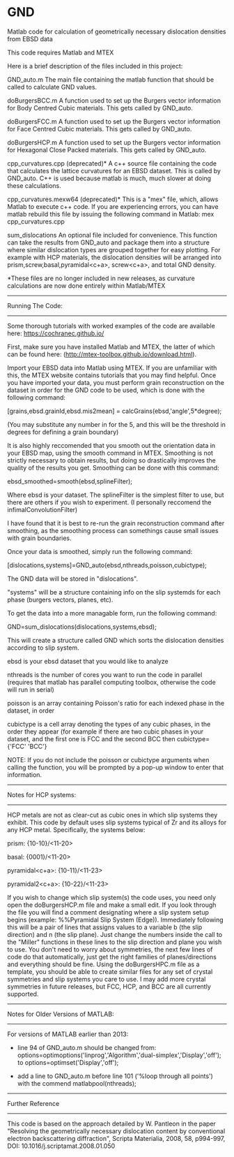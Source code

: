 # GND
Matlab code for calculation of geometrically necessary dislocation densities from EBSD data

This code requires Matlab and MTEX

Here is a brief description of the files included in this project:


GND_auto.m 
	The main file containing the matlab function that should be called to calculate GND values.

doBurgersBCC.m
	A function used to set up the Burgers vector information for Body Centred Cubic materials.
	This gets called by GND_auto.
	
doBurgersFCC.m
	A function used to set up the Burgers vector information for Face Centred Cubic materials.
	This gets called by GND_auto.
	
doBurgersHCP.m
	A function used to set up the Burgers vector information for Hexagonal Close Packed materials.
	This gets called by GND_auto.
	
cpp_curvatures.cpp (deprecated)*
	A c++ source file containing the code that calculates the lattice curvatures for an EBSD dataset.
	This is called by GND_auto.  C++ is used because matlab is much, much slower at doing these calculations.

cpp_curvatures.mexw64 (deprecated)*
	This is a "mex" file, which, allows Matlab to execute c++ code.  If you are experiencing errors, you can
	have matlab rebuild this file by issuing the following command in Matlab: mex cpp_curvatures.cpp
	
sum_dislocations
	An optional file included for convenience.  This function can take the results from GND_auto and package
	them into a structure where similar dislocation types are grouped together for easy plotting.  For example
	with HCP materials, the dislocation densities will be arranged into prism<a>,screw<a>,basal<a>,pyramidal<c+a>,
	screw<c+a>, and total GND density.

*These files are no longer included in new releases, as curvature calculations are now done entirely within Matlab/MTEX

*************************************	
Running The Code:
*************************************
Some thorough tutorials with worked examples of the code are available here: https://cochranec.github.io/



First, make sure you have installed Matlab and MTEX, the latter of which can be found here: (http://mtex-toolbox.github.io/download.html).

Import your EBSD data into Matlab using MTEX.  If you are unfamiliar with this, the MTEX website contains tutorials that you may find
helpful.  Once you have imported your data, you must perform grain reconstruction on the dataset in order for the GND code to be used, which is 
done with the following command:

[grains,ebsd.grainId,ebsd.mis2mean] = calcGrains(ebsd,'angle',5*degree);

(You may substitute any number in for the 5, and this will be the threshold in degrees for defining a grain boundary)

It is also highly reccomended that you smooth out the orientation data in your EBSD map, using the smooth command in MTEX.  Smoothing
is not strictly necessary to obtain results, but doing so drastically improves the quality of the results you get.  Smoothing can be 
done with this command:

ebsd_smoothed=smooth(ebsd,splineFilter);

Where ebsd is your dataset.  The splineFilter is the simplest filter to use, but there are others if you wish to experiment. (I personally reccomend the infimalConvolutionFilter)

I have found that it is best to re-run the grain reconstruction command after smoothing, as the smoothing process can somethings cause small issues with grain boundaries.

Once your data is smoothed, simply run the following command:

[dislocations,systems]=GND_auto(ebsd,nthreads,poisson,cubictype);

The GND data will be stored in "dislocations".

"systems" will be a structure containing info on the slip systemds for each phase (burgers vectors, planes, etc). 

To get the data into a more managable form, run the following command:

GND=sum_dislocations(dislocations,systems,ebsd);

This will create a structure called GND which sorts the dislocation densities according to slip system.

ebsd is your ebsd dataset that you would like to analyze

nthreads is the number of cores you want to run the code in parallel (requires that matlab has parallel computing toolbox, otherwise the code will run in serial)

poisson is an array containing Poisson's ratio for each indexed phase in the dataset, in order

cubictype is a cell array denoting the types of any cubic phases, in the order they appear (for example if there are two cubic phases in your dataset, and the first one is FCC and the second BCC then cubictype={'FCC' 'BCC'}

NOTE: If you do not include the poisson or cubictype arguments when calling the function, you will be prompted by a pop-up window to enter that information.


****************************************
Notes for HCP systems:
****************************************

HCP metals are not as clear-cut as cubic ones in which slip systems they exhibit.  This code by default uses slip systems typical of Zr and its alloys for any HCP metal.  Specifically, the systems below:

prism<a>: {10-10}/<11-20>

basal<a>: {0001}/<11-20>

pyramidal<c+a>: {10-11}/<11-23>

pyramidal2<c+a>: {10-22}/<11-23>

If you wish to change which slip system(s) the code uses, you need only open the doBurgersHCP.m file and make
a small edit.  If you look through the file you will find a comment designating where a slip system setup begins (example: %%Pyramidal Slip System (Edge)).  Immediately following this will be a pair of lines that assigns
values to a variable b (the slip direction) and n (the slip plane).  Just change the numbers inside the call to the "Miller" functions in these lines to the slip direction and plane you wish to use.  You don't need to worry
about symmetries, the next few lines of code do that automatically, just get the right families of planes/directions and everything should be fine.  Using the doBurgersHPC.m file as a template, you should be able to create similar files for any set of crystal symmetries and slip systems you care to use.  I may add more crystal symmetries in future releases, but FCC, HCP, and BCC are all currently supported.

****************************************
Notes for Older Versions of MATLAB:
****************************************
For versions of MATLAB earlier than 2013:
- line 94 of GND_auto.m should be changed from:
options=optimoptions('linprog','Algorithm','dual-simplex','Display','off');
to
options=optimset('Display','off');

- add a line to GND_auto.m before line 101 ('%loop through all points') with the commend
matlabpool(nthreads);

****************************************
Further Reference
****************************************

This code is based on the approach detailed by W. Pantleon in the paper "Resolving the geometrically necessary dislocation content by conventional
electron backscattering diffraction", Scripta Materialia, 2008, 58, p994-997, DOI: 10.1016/j.scriptamat.2008.01.050

